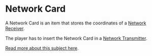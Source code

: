 # Network Card

A Network Card is an item that stores the coordinates of a [Network Receiver](https://github.com/raoulvdberge/refinedstorage/wiki/Network-Receiver).

The player has to insert the Network Card in a [Network Transmitter](https://github.com/raoulvdberge/refinedstorage/wiki/Network-Transmitter).

[Read more about this subject here](https://github.com/raoulvdberge/refinedstorage/wiki/Networks-over-long-distances).